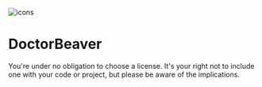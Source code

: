 ![icons](https://psv4.vk.me/c415628/u163373596/docs/eaebd4d557ff/iconIOSSwift_152x75.png)

# DoctorBeaver

You're under no obligation to choose a license. It's your right not to include one with your code or project, but please be aware of the implications.
